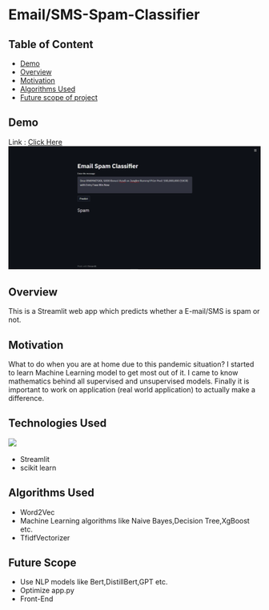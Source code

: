 <h1>Email/SMS-Spam-Classifier</h1>

## Table of Content
  * [Demo](#demo)
  * [Overview](#overview)
  * [Motivation](#motivation)
  * [Algorithms Used](#Algorithms-Used)
  * [Future scope of project](#future-scope)
## Demo
Link : <a href="https://email-spam-classi.herokuapp.com/">Click Here</a><br>
<img src="image.png">
## Overview
This is a Streamlit web app which predicts whether a E-mail/SMS is spam or not.

## Motivation
What to do when you are at home due to this pandemic situation? I started to learn Machine Learning model to get most out of it. I came to know mathematics behind all supervised and unsupervised models. Finally it is important to work on application (real world application) to actually make a difference.

## Technologies Used
![](https://forthebadge.com/images/badges/made-with-python.svg)

* Streamlit
* scikit learn

## Algorithms Used
* Word2Vec
* Machine Learning algorithms like Naive Bayes,Decision Tree,XgBoost etc.
* TfidfVectorizer

## Future Scope

* Use NLP models like Bert,DistillBert,GPT etc.
* Optimize app.py
* Front-End 
